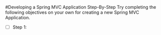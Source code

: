 #Developing a Spring MVC Application Step-By-Step
Try completing the following objectives on your own for creating a new Spring MVC Application.
- [ ] Step 1: 

